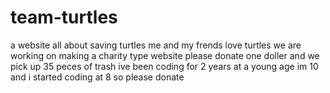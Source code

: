 # team-turtles
a website all about saving turtles 
me and my frends love turtles we are working on making a charity type website
please donate one doller and we pick up 35 peces of trash
ive been coding for 2 years at a young age im 10 and i started coding at 8
so please donate
